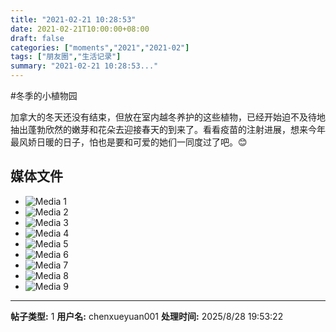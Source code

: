 ```yaml
---
title: "2021-02-21 10:28:53"
date: 2021-02-21T10:00:00+08:00
draft: false
categories: ["moments","2021","2021-02"]
tags: ["朋友圈","生活记录"]
summary: "2021-02-21 10:28:53..."
---
```


#冬季的小植物园

加拿大的冬天还没有结束，但放在室内越冬养护的这些植物，已经开始迫不及待地抽出蓬勃欣然的嫩芽和花朵去迎接春天的到来了。看看疫苗的注射进展，想来今年最风娇日暖的日子，怕也是要和可爱的她们一同度过了吧。😊

## 媒体文件

- ![Media 1](/Moments/photos/2021-02-21/202102211028530.jpg)
- ![Media 2](/Moments/photos/2021-02-21/202102211028531.jpg)
- ![Media 3](/Moments/photos/2021-02-21/202102211028532.jpg)
- ![Media 4](/Moments/photos/2021-02-21/202102211028533.jpg)
- ![Media 5](/Moments/photos/2021-02-21/202102211028534.jpg)
- ![Media 6](/Moments/photos/2021-02-21/202102211028535.jpg)
- ![Media 7](/Moments/photos/2021-02-21/202102211028536.jpg)
- ![Media 8](/Moments/photos/2021-02-21/202102211028537.jpg)
- ![Media 9](/Moments/photos/2021-02-21/202102211028538.jpg)

---

**帖子类型:** 1
**用户名:** chenxueyuan001
**处理时间:** 2025/8/28 19:53:22